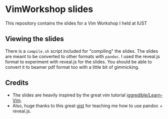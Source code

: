 # VimWorkshop slides

This repository contains the slides for a Vim Workshop I held at IUST

## Viewing the slides

There is a `compile.sh` script included for "compiling" the slides.
The slides are meant to be converted to other formats with `pandoc`.
I used the reveal.js format to experiment with reveal.js for the slides.
You should be able to convert it to beamer pdf format too with a little bit
of gimmicking.

## Credits

- The slides are heavily inspired by the great vim tutorial [iggredible/Learn-Vim](https://github.com/iggredible/Learn-Vim).
- Also, huge thanks to this great [gist](https://gist.github.com/jsoma/629b9564af5b1e7fa62d0a3a0a47c296) for teaching me how to use pandoc + reveal.js.
